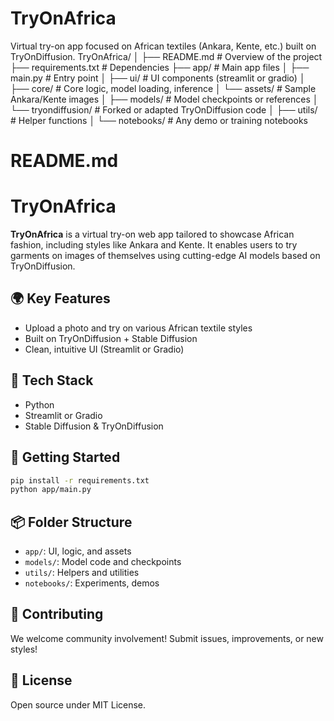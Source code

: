 # TryOnAfrica
Virtual try-on app focused on African textiles (Ankara, Kente, etc.) built on TryOnDiffusion.
TryOnAfrica/
│
├── README.md                  # Overview of the project
├── requirements.txt           # Dependencies
├── app/                       # Main app files
│   ├── main.py                # Entry point
│   ├── ui/                    # UI components (streamlit or gradio)
│   ├── core/                  # Core logic, model loading, inference
│   └── assets/                # Sample Ankara/Kente images
│
├── models/                    # Model checkpoints or references
│   └── tryondiffusion/        # Forked or adapted TryOnDiffusion code
│
├── utils/                     # Helper functions
│
└── notebooks/                 # Any demo or training notebooks

# README.md

# TryOnAfrica

**TryOnAfrica** is a virtual try-on web app tailored to showcase African fashion, including styles like Ankara and Kente. It enables users to try garments on images of themselves using cutting-edge AI models based on TryOnDiffusion.

## 🌍 Key Features
- Upload a photo and try on various African textile styles
- Built on TryOnDiffusion + Stable Diffusion
- Clean, intuitive UI (Streamlit or Gradio)

## 🔧 Tech Stack
- Python
- Streamlit or Gradio
- Stable Diffusion & TryOnDiffusion

## 🚀 Getting Started
```bash
pip install -r requirements.txt
python app/main.py
```

## 📦 Folder Structure
- `app/`: UI, logic, and assets
- `models/`: Model code and checkpoints
- `utils/`: Helpers and utilities
- `notebooks/`: Experiments, demos

## 🤝 Contributing
We welcome community involvement! Submit issues, improvements, or new styles!

## 📄 License
Open source under MIT License.
